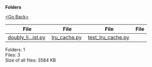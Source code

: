 **Folders**

[&lt;Go Back&gt;](../right.html)

<table><thead><tr class="header"><th><strong>File</strong></th><th><strong>File</strong></th><th><strong>File</strong></th><th><strong>File</strong></th></tr></thead><tbody><tr class="odd"><td><a href="doubly_linked_list.py">doubly_li...ist.py</a> </td><td><a href="lru_cache.py">lru_cache.py</a> </td><td><a href="test_lru_cache.py">test_lru_cache.py</a> </td><td></td></tr></tbody></table>

Folders: 1  
Files: 3  
Size of all files: 3584 KB
